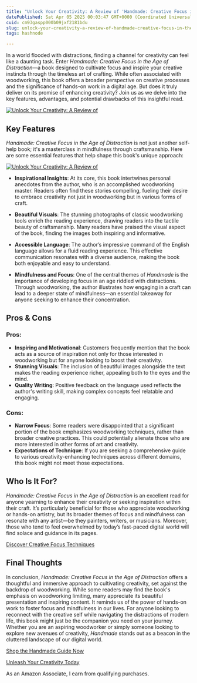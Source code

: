 ```yaml
---
title: "Unlock Your Creativity: A Review of 'Handmade: Creative Focus in the Age of Distraction'"
datePublished: Sat Apr 05 2025 00:03:47 GMT+0000 (Coordinated Universal Time)
cuid: cm93gaspp000b09jxf2181bdu
slug: unlock-your-creativity-a-review-of-handmade-creative-focus-in-the-age-of-distraction
tags: hashnode

---
```


<p>In a world flooded with distractions, finding a channel for creativity can feel like a daunting task. Enter <em>Handmade: Creative Focus in the Age of Distraction</em>—a book designed to cultivate focus and inspire your creative instincts through the timeless art of crafting. While often associated with woodworking, this book offers a broader perspective on creative processes and the significance of hands-on work in a digital age. But does it truly deliver on its promise of enhancing creativity? Join us as we delve into the key features, advantages, and potential drawbacks of this insightful read.</p>
<a href='https://www.amazon.com/dp/B077BQ1P5V?tag=myreviews0fcb-20' target='_blank' rel='nofollow'>
<img src='' alt='Unlock Your Creativity: A Review of 'Handmade: Creative Focus in the Age of Distraction'' style='display: block; margin: auto; max-width: 100%; height: auto;'>
</a>
<h2>Key Features</h2>
<p><em>Handmade: Creative Focus in the Age of Distraction</em> is not just another self-help book; it's a masterclass in mindfulness through craftsmanship. Here are some essential features that help shape this book's unique approach:</p>
<a href='https://www.amazon.com/dp/B077BQ1P5V?tag=myreviews0fcb-20' target='_blank' rel='nofollow'>
<img src='' alt='Unlock Your Creativity: A Review of 'Handmade: Creative Focus in the Age of Distraction'' style='display: block; margin: auto; max-width: 100%; height: auto;'>
</a>
<ul>
<li>
<p><strong>Inspirational Insights</strong>: At its core, this book intertwines personal anecdotes from the author, who is an accomplished woodworking master. Readers often find these stories compelling, fueling their desire to embrace creativity not just in woodworking but in various forms of craft.</p>
</li>
<li>
<p><strong>Beautiful Visuals</strong>: The stunning photographs of classic woodworking tools enrich the reading experience, drawing readers into the tactile beauty of craftsmanship. Many readers have praised the visual aspect of the book, finding the images both inspiring and informative.</p>
</li>
<li>
<p><strong>Accessible Language</strong>: The author’s impressive command of the English language allows for a fluid reading experience. This effective communication resonates with a diverse audience, making the book both enjoyable and easy to understand.</p>
</li>
<li>
<p><strong>Mindfulness and Focus</strong>: One of the central themes of <em>Handmade</em> is the importance of developing focus in an age riddled with distractions. Through woodworking, the author illustrates how engaging in a craft can lead to a deeper state of mindfulness—an essential takeaway for anyone seeking to enhance their concentration.</p>
</li>
</ul>
<h2>Pros &amp; Cons</h2>
<h3>Pros:</h3>
<ul>
<li><strong>Inspiring and Motivational</strong>: Customers frequently mention that the book acts as a source of inspiration not only for those interested in woodworking but for anyone looking to boost their creativity.</li>
<li><strong>Stunning Visuals</strong>: The inclusion of beautiful images alongside the text makes the reading experience richer, appealing both to the eyes and the mind.</li>
<li><strong>Quality Writing</strong>: Positive feedback on the language used reflects the author's writing skill, making complex concepts feel relatable and engaging.</li>
</ul>
<h3>Cons:</h3>
<ul>
<li><strong>Narrow Focus</strong>: Some readers were disappointed that a significant portion of the book emphasizes woodworking techniques, rather than broader creative practices. This could potentially alienate those who are more interested in other forms of art and creativity.</li>
<li><strong>Expectations of Technique</strong>: If you are seeking a comprehensive guide to various creativity-enhancing techniques across different domains, this book might not meet those expectations.</li>
</ul>
<h2>Who Is It For?</h2>
<p><em>Handmade: Creative Focus in the Age of Distraction</em> is an excellent read for anyone yearning to enhance their creativity or seeking inspiration within their craft. It’s particularly beneficial for those who appreciate woodworking or hands-on artistry, but its broader themes of focus and mindfulness can resonate with any artist—be they painters, writers, or musicians. Moreover, those who tend to feel overwhelmed by today’s fast-paced digital world will find solace and guidance in its pages.</p>
<p><a href='https://www.amazon.com/dp/B077BQ1P5V?tag=myreviews0fcb-20' target='_blank' rel='nofollow'>Discover Creative Focus Techniques</a></p>
<h2>Final Thoughts</h2>
<p>In conclusion, <em>Handmade: Creative Focus in the Age of Distraction</em> offers a thoughtful and immersive approach to cultivating creativity, set against the backdrop of woodworking. While some readers may find the book's emphasis on woodworking limiting, many appreciate its beautiful presentation and inspiring content. It reminds us of the power of hands-on work to foster focus and mindfulness in our lives. For anyone looking to reconnect with the creative self while navigating the distractions of modern life, this book might just be the companion you need on your journey. Whether you are an aspiring woodworker or simply someone looking to explore new avenues of creativity, <em>Handmade</em> stands out as a beacon in the cluttered landscape of our digital world.</p>
<p><a href='https://www.amazon.com/dp/B077BQ1P5V?tag=myreviews0fcb-20' target='_blank' rel='nofollow'>Shop the Handmade Guide Now</a></p>
<p><a href='https://www.amazon.com/dp/B077BQ1P5V?tag=myreviews0fcb-20' target='_blank' rel='nofollow'>Unleash Your Creativity Today</a></p>
<p>As an Amazon Associate, I earn from qualifying purchases.</p>